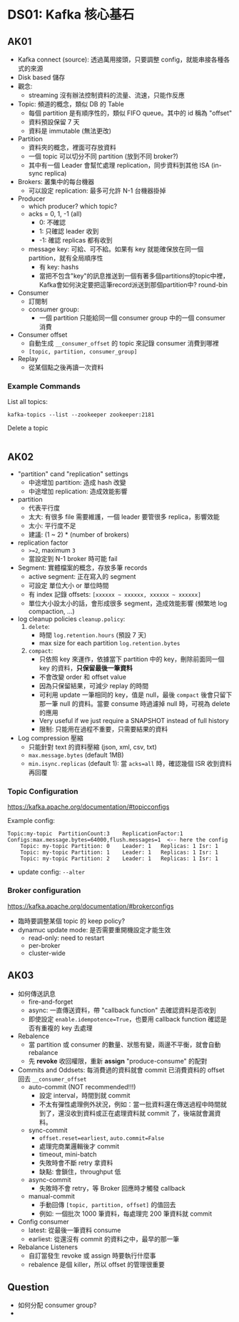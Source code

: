 # DS01: Kafka 核心基石

## AK01

- Kafka connect (source): 透過萬用接頭，只要調整 config，就能串接各種各式的來源
- Disk based 儲存
- 觀念:
    - streaming 沒有辦法控制資料的流量、流速，只能作反應
- Topic: 頻道的概念，類似 DB 的 Table
    - 每個 partition 是有順序性的，類似 FIFO queue。其中的 id 稱為 "offset"
    - 資料預設保留 7 天
    - 資料是 immutable (無法更改)
- Partition
    - 資料夾的概念，裡面可存放資料
    - 一個 topic 可以切分不同 partition (放到不同 broker?)
    - 其中有一個 Leader 會幫忙處理 replication，同步資料到其他 ISA (in-sync replica)
- Brokers: 叢集中的每台機器
    - 可以設定 replication: 最多可允許 N-1 台機器掛掉
- Producer
    - which producer? which topic?
    - acks = 0, 1, -1 (all)
        - 0: 不確認
        - 1: 只確認 leader 收到
        - -1: 確認 replicas 都有收到
    - message key: 可給、可不給。如果有 key 就能確保放在同一個 partition，就有全局順序性
        - 有 key: hashs
        - 當把不包含"key"的訊息推送到一個有著多個partitions的topic中裡，Kafka會如何決定要把這筆record派送到那個partition中? round-bin
- Consumer
    - 訂閱制
    - consumer group:
        - 一個 partition 只能給同一個 consumer group 中的一個 consumer 消費
- Consumer offset
    - 自動生成 `__consumer_offset` 的 topic 來記錄 consumer 消費到哪裡
    - `[topic, partition, consumer_group]`
- Replay
    - 從某個點之後再讀一次資料

### Example Commands

List all topics:

```
kafka-topics --list --zookeeper zookeeper:2181
```

Delete a topic

```

```

## AK02

- "partition" cand "replication" settings
    - 中途增加 partition: 造成 hash 改變
    - 中途增加 replication: 造成效能影響
- partition
    - 代表平行度
    - 太大: 有很多 file 需要維護，一個 leader 要管很多 replica，影響效能
    - 太小: 平行度不足
    - 建議: (1 ~ 2) * (number of brokers)
- replication factor
    - `>=2`, maximum `3`
    - 當設定到 N-1 broker 時可能 fail
- Segment: 實體檔案的概念，存放多筆 records
    - active segment: 正在寫入的 segment
    - 可設定 單位大小 or 單位時間
    - 有 index 記錄 offsets: `[xxxxxx ~ xxxxxx, xxxxxx ~ xxxxxx]`
    - 單位大小設太小的話，會形成很多 segment，造成效能影響 (頻繁地 log compaction, ...)
- log cleanup policies `cleanup.policy`:
    1. `delete`:
        - 時間 `log.retention.hours` (預設 7 天)
        - max size for each partition `log.retention.bytes`
    2. `compact`:
        - 只依照 key 來運作，依據當下 partition 中的 key，刪除前面同一個 key 的資料，__只保留最後一筆資料__
        - 不會改變 order 和 offset value
        - 因為只保留結果，可減少 replay 的時間
        - 可利用 update 一筆相同的 key，值是 null，最後 `compact` 後會只留下那一筆 null 的資料。當要 consume 時過濾掉 null 時，可視為 delete 的應用
        - Very useful if we just require a SNAPSHOT instead of full history
        - 限制: 只能用在過程不重要，只需要結果的資料
- Log compression 壓縮
    - 只能針對 text 的資料壓縮 (json, xml, csv, txt)
    - `max.message.bytes` (default 1MB)
    - `min.isync.replicas` (default 1): 當 `acks=all` 時，確認幾個 ISR 收到資料再回覆

### Topic Configuration

https://kafka.apache.org/documentation/#topicconfigs

Example config:

```
Topic:my-topic  PartitionCount:3    ReplicationFactor:1 Configs:max.message.bytes=64000,flush.messages=1  <-- here the config
    Topic: my-topic Partition: 0    Leader: 1   Replicas: 1 Isr: 1
    Topic: my-topic Partition: 1    Leader: 1   Replicas: 1 Isr: 1
    Topic: my-topic Partition: 2    Leader: 1   Replicas: 1 Isr: 1
```

- update config: `--alter`

### Broker configuration

https://kafka.apache.org/documentation/#brokerconfigs

- 臨時要調整某個 topic 的 keep policy?
- dynamuc update mode: 是否需要重開機設定才能生效
    - read-only: need to restart
    - per-broker
    - cluster-wide

## AK03

- 如何傳送訊息
    - fire-and-forget
    - async: 一直傳送資料，帶 "callback function" 去確認資料是否收到
    - 即使設定 `enable.idempotence=True`，也要用 callback function 確認是否有重複的 key 去處理
- Rebalence
    - 當 partition 或 consumer 的數量、狀態有變，兩邊不平衡，就會自動 rebalance
    - 先 **revoke** 收回權限，重新 **assign** "produce-consume" 的配對
- Commits and Oddsets: 每消費過的資料就會 commit 已消費資料的 offset 回去 `__consumer_offset`
    - auto-commit (NOT recommended!!!)
        - 設定 interval，時間到就 commit
        - 不太有彈性處理例外狀況，例如：當一批資料還在傳送過程中時間就到了，還沒收到資料或正在處理資料就 commit 了，後端就會漏資料。
    - sync-commit
        - `offset.reset=earliest`, `auto.commit=False`
        - 處理完商業邏輯後才 commit
        - timeout, mini-batch
        - 失敗時會不斷 retry 拿資料
        - 缺點: 會鎖住，throughput 低
    - async-commit
        - 失敗時不會 retry，等 Broker 回應時才觸發 callback
    - manual-commit
        - 手動回傳 `[topic, partition, offset]` 的值回去
        - 例如: 一個批次 1000 筆資料，每處理完 200 筆資料就 commit
- Config consumer
    - latest: 從最後一筆資料 consume
    - earliest: 從還沒有 commit 的資料之中，最早的那一筆
- Rebalance Listeners
    - 自訂當發生 revoke 或 assign 時要執行什麼事
    - rebalence 是個 killer，所以 offset 的管理很重要

## Question

- 如何分配 consumer group?
- 
